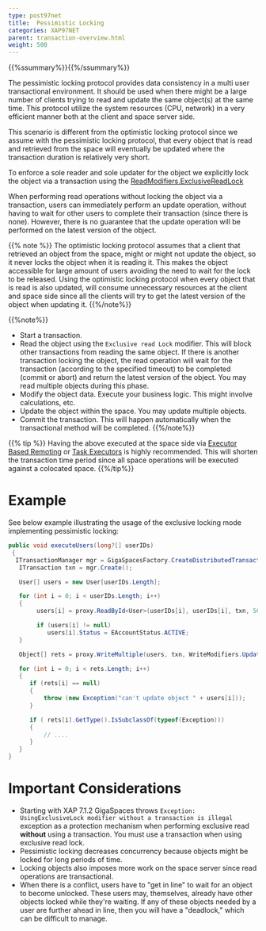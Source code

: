 ```yaml
---
type: post97net
title:  Pessimistic Locking
categories: XAP97NET
parent: transaction-overview.html
weight: 500
---
```


{{%ssummary%}}{{%/ssummary%}}


The pessimistic locking protocol provides data consistency in a multi user transactional environment. It should be used when there might be a large number of clients trying to read and update the same object(s) at the same time. This protocol utilize the system resources (CPU, network) in a very efficient manner both at the client and space server side.

This scenario is different from the optimistic locking protocol since we assume with the pessimistic locking protocol, that every object that is read and retrieved from the space will eventually be updated where the transaction duration is relatively very short.

To enforce a sole reader and sole updater for the object we explicitly lock the object via a transaction using the [ReadModifiers.ExclusiveReadLock](http://www.gigaspaces.com/docs/dotnetdocs{{%currentversion%}}/html/T_GigaSpaces_Core_ReadModifiers.htm)

When performing read operations without locking the object via a transaction, users can immediately perform an update operation, without having to wait for other users to complete their transaction (since there is none). However, there is no guarantee that the update operation will be performed on the latest version of the object.

{{% note %}}
The optimistic locking protocol assumes that a client that retrieved an object from the space, might or might not update the object, so it never locks the object when it is reading it. This makes the object accessible for large amount of users avoiding the need to wait for the lock to be released. Using the optimistic locking protocol when every object that is read is also updated, will consume unnecessary resources at the client and space side since all the clients will try to get the latest version of the object when updating it.
{{%/note%}}


{{%note%}}
- Start a transaction.
- Read the object using the `Exclusive read Lock` modifier.  This will block other transactions from reading the same object. If there is another transaction locking the object, the read operation will wait for the transaction (according to the specified timeout) to be completed (commit or abort) and return the latest version of the object. You may read multiple objects during this phase.
- Modify the object data. Execute your business logic. This might involve calculations, etc.
- Update the object within the space. You may update multiple objects.
- Commit the transaction. This will happen automatically when the transactional method will be completed.
{{%/note%}}

{{% tip %}}
Having the above executed at the space side via [Executor Based Remoting](./executor-based-remoting.html) or [Task Executors](./task-execution-over-the-space.html) is highly recommended. This will shorten the transaction time period since all space operations will be executed against a colocated space.
{{%/tip%}}

# Example

See below example illustrating the usage of the exclusive locking mode implementing pessimistic locking:


```csharp
public void executeUsers(long?[] userIDs)
 {
  ITransactionManager mgr = GigaSpacesFactory.CreateDistributedTransactionManager();
   ITransaction txn = mgr.Create();

   User[] users = new User[userIDs.Length];

   for (int i = 0; i < userIDs.Length; i++)
   {
        users[i] = proxy.ReadById<User>(userIDs[i], userIDs[i], txn, 5000, ReadModifiers.ExclusiveReadLock);

        if (users[i] != null)
           users[i].Status = EAccountStatus.ACTIVE;
   }

   Object[] rets = proxy.WriteMultiple(users, txn, WriteModifiers.UpdateOnly);

   for (int i = 0; i < rets.Length; i++)
   {
      if (rets[i] == null)
      {
          throw (new Exception("can't update object " + users[i]));
      }

      if ( rets[i].GetType().IsSubclassOf(typeof(Exception)))
      {
          // ....
      }
   }
}
```

# Important Considerations

- Starting with XAP 7.1.2 GigaSpaces throws `Exception: UsingExclusiveLock modifier without a transaction is illegal` exception as a protection mechanism when performing exclusive read **without** using a transaction. You must use a transaction when using exclusive read lock.
- Pessimistic locking decreases concurrency because objects might be locked for long periods of time.
- Locking objects also imposes more work on the space server since read operations are transactional.
- When there is a conflict, users have to "get in line" to wait for an object to become unlocked. These users may, themselves, already have other objects locked while they're waiting. If any of these objects needed by a user are further ahead in line, then you will have a "deadlock," which can be difficult to manage.

